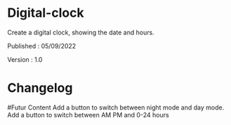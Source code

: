 # Digital-clock
Create a digital clock, showing the date and hours.

<p>Published : 05/09/2022</p>
Version : 1.0

# Changelog
#Futur Content
Add a button to switch between night mode and day mode.
Add a button to switch between AM PM and 0-24 hours
